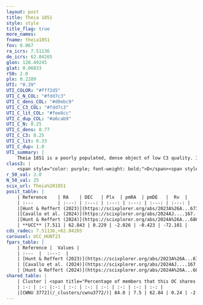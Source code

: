 ```yaml
---
layout: post
title: Theia 1851
style: style
title_flag: true
more_names: 
fname: theia1851
fov: 0.067
ra_icrs: 7.51136
de_icrs: 62.84265
glon: 120.49245
glat: 0.06833
r50: 2.0
plx: 0.2289
UTI: "0.39"
UTI_COLOR: "#fff2d5"
UTI_C_N_COL: "#fdd7c3"
UTI_C_dens_COL: "#d0ebc9"
UTI_C_C3_COL: "#fdd7c3"
UTI_C_lit_COL: "#fee8cc"
UTI_C_dup_COL: "#a6cab9"
UTI_C_N: 0.25
UTI_C_dens: 0.77
UTI_C_C3: 0.25
UTI_C_lit: 0.33
UTI_C_dup: 1.0
UTI_summary: |
    Theia 1851 is a poorly populated, dense object of low C3 quality. It was recently reported in the literature. This object shares a large percentage of members with a later reported entry.
class3: |
    <span style="color: purple; font-weight: bold;">D</span><span style="color: #FFC300; font-weight: bold;">B</span>
r_50_val: 2.0
N_50_val: 25
scix_url: Theia%201851
posit_table: |
    | Reference    | RA    | DEC   | Plx  | pmRA  | pmDE   |  Rv  |
    | :---         | :---: | :---: | :---: | :---: | :---: | :---: |
    |[Hunt & Reffert (2023)](https://scixplorer.org/abs/2023A%26A...673A.114H) | 7.503 | 62.834 | 0.221 | -2.005 | -0.44 | -- |
    |[Cavallo et al. (2024)](https://scixplorer.org/abs/2024AJ....167...12C) | 7.569 | 62.838 | 0.221 | -- | -- | -- |
    |[Hunt & Reffert (2024)](https://scixplorer.org/abs/2024A%26A...686A..42H) | 7.503 | 62.834 | 0.221 | -2.005 | -0.44 | -- |
    | **UCC** |7.511 | 62.843 | 0.229 | -2.026 | -0.423 | -72.101 | 
cds_radec: 7.51136,+62.84265
carousel: UCC_HUNT23
fpars_table: |
    | Reference |  Values |
    | :---  |  :---:  |
    | [Hunt & Reffert (2023)](https://scixplorer.org/abs/2023A%26A...673A.114H) | `AV50=2.8, diffAV50=2.056, MOD50=13.138, logAge50=7.643` |
    | [Cavallo et al. (2024)](https://scixplorer.org/abs/2024AJ....167...12C) | `AV50=2.0, dMod50=12.93, logAge50=8.35, [Fe/H]50=0.9` |
    | [Hunt & Reffert (2024)](https://scixplorer.org/abs/2024A%26A...686A..42H) | `MassJ=245.145` |
shared_table: |
    | Cluster | <span title="Percentage of members that this OC shares with the ones listed">%</span>   | RA   | DEC   | Plx   | pmRA  | pmDE  | Rv | UTI |
    | :-: | :-: |:-: | :-: | :-: | :-: | :-: | :-: | :-: |
    |[CWNU 3772](/_clusters/cwnu3772/)| 84.0 | 7.5 | 62.84 | 0.24 | -2.03 | -0.42 | -72.1 |0.04 |
---
```

